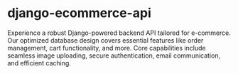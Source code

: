 # django-ecommerce-api
Experience a robust Django-powered backend API tailored for e-commerce. Our optimized database design covers essential features like order management, cart functionality, and more. Core capabilities include seamless image uploading, secure authentication, email communication, and efficient caching.

